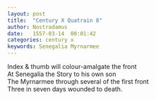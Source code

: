```yaml
---
layout: post
title:  "Century X Quatrain 8"
author: Nostradamus
date:   1557-03-14  00:01:42
categories: century x
keywords: Senegalia Myrnarmee
---
```

Index & thumb will colour-amalgate the front  
At Senegalia the Story to his own son  
The Myrnarmee through several of the first front  
Three in seven days wounded to death.
